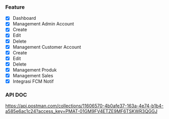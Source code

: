 ### Feature

-   [x] Dashboard
-   [x] Management Admin Account
-   [x] Create
-   [x] Edit
-   [x] Delete
-   [x] Management Customer Account
-   [x] Create
-   [x] Edit
-   [x] Delete
-   [x] Management Produk
-   [x] Management Sales
-   [x] Integrasi FCM Notif

### API DOC

https://api.postman.com/collections/11606570-4b0afe37-163a-4e74-b1b4-a585e6ac1c24?access_key=PMAT-01GM9FV4ETZE9MF6TSKWR3QGGJ

